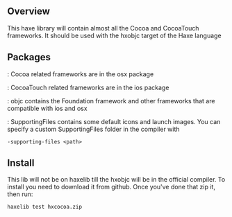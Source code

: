 ## Overview

This haxe library will contain almost all the Cocoa and CocoaTouch frameworks.
It should be used with the hxobjc target of the Haxe language

## Packages

: Cocoa related frameworks are in the osx package

: CocoaTouch related frameworks are in the ios package

: objc contains the Foundation framework and other frameworks that are compatible with ios and osx

: SupportingFiles contains some default icons and launch images. You can specify a custom SupportingFiles folder in the compiler with 
	
	-supporting-files <path>


## Install

This lib will not be on haxelib till the hxobjc will be in the official compiler. To install you need to download it from github. Once you've done that zip it, then run:

	haxelib test hxcocoa.zip
